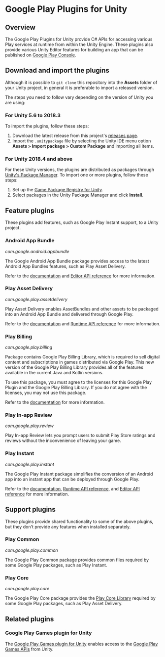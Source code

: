 # Google Play Plugins for Unity

## Overview

The Google Play Plugins for Unity provide C# APIs for accessing various Play
services at runtime from within the Unity Engine. These plugins also provide
various Unity Editor features for building an app that can be published on
[Google Play Console](//play.google.com/apps/publish).

## Download and import the plugins

Although it is possible to `git clone` this repository into the **Assets**
folder of your Unity project, in general it is preferable to import a released
version.

The steps you need to follow vary depending on the version of Unity you are
using:

### For Unity 5.6 to 2018.3

To import the plugins, follow these steps:

1.  Download the latest release from this project's
    [releases page](//github.com/google/play-unity-plugins/releases).
1.  Import the `.unitypackage` file by selecting the Unity IDE menu option
    **Assets > Import package > Custom Package** and importing all items.

### For Unity 2018.4 and above

For these Unity versions, the plugins are distributed as packages through
[Unity's Package Manager](//docs.unity3d.com/Manual/Packages.html). To import
one or more plugins, follow these steps:

1.  Set up the
    [Game Package Registry for Unity](//developer.android.com/games/develop/build-in-unity#download-registry).
1.  Select packages in the Unity Package Manager and click **Install**.

## Feature plugins

These plugins add features, such as Google Play Instant support, to a Unity
project.

### Android App Bundle

*com.google.android.appbundle*

The Google Android App Bundle package provides access to the latest Android App
Bundles features, such as Play Asset Delivery.

Refer to the
[documentation](//developer.android.com/guide/app-bundle/asset-delivery/build-unity)
and
[Editor API reference](//developer.android.com/reference/unity/namespace/Google/Android/AppBundle/Editor)
for more information.

### Play Asset Delivery

*com.google.play.assetdelivery*

Play Asset Delivery enables AssetBundles and other assets to be packaged into an
Android App Bundle and delivered through Google Play.

Refer to the
[documentation](//developer.android.com/guide/playcore/asset-delivery/integrate-unity)
and
[Runtime API reference](//developer.android.com/reference/unity/namespace/Google/Play/AssetDelivery)
for more information.

### Play Billing

*com.google.play.billing*

Package contains Google Play Billing Library, which is required to sell digital
content and subscriptions in games distributed via Google Play. This new version
of the Google Play Billing Library provides all of the features available in the
current Java and Kotlin versions.

To use this package, you must agree to the licenses for this Google Play Plugin
and the Google Play Billing Library. If you do not agree with the licenses, you
may not use this package.

Refer to the [documentation](//developer.android.com/google/play/billing/unity)
for more information.

### Play In-app Review

*com.google.play.review*

Play In-app Review lets you prompt users to submit Play Store ratings and
reviews without the inconvenience of leaving your game.

### Play Instant

*com.google.play.instant*

The Google Play Instant package simplifies the conversion of an Android app into
an instant app that can be deployed through Google Play.

Refer to the
[documentation](//developer.android.com/topic/google-play-instant/getting-started/game-unity-plugin),
[Runtime API reference](//developer.android.com/reference/unity/namespace/Google/Play/Instant),
and
[Editor API reference](//developer.android.com/reference/unity/namespace/Google/Play/Instant/Editor)
for more information.

## Support plugins

These plugins provide shared functionality to some of the above plugins, but
they don't provide any features when installed separately.

### Play Common

*com.google.play.common*

The Google Play Common package provides common files required by some Google
Play packages, such as Play Instant.

### Play Core

*com.google.play.core*

The Google Play Core package provides the
[Play Core Library](//developer.android.com/guide/playcore) required by some
Google Play packages, such as Play Asset Delivery.

## Related plugins

### Google Play Games plugin for Unity

The
[Google Play Games plugin for Unity](//github.com/playgameservices/play-games-plugin-for-unity)
enables access to the
[Google Play Games APIs](//developers.google.com/games/services) from Unity.
